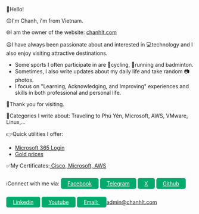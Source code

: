 👋Hello!<br>

😊I'm Chanh, i'm from Vietnam. 

🌐I am the owner of the website: <a href="#">chanhlt.com</a><br>

😃I have always been passionate about and interested in 💻technology and I also enjoy visiting attractive destinations.<br>
- Some sports I often participate in are 🚴cycling, 🏃running and badminton.<br>
- Sometimes, I also write updates about my daily life and take random 📷photos. <br>
- I focus on "Learning, Acknowledging, and Improving" experiences and skills in both professional and personal life.

👏Thank you for visiting.

🔖Categories I write about: Traveling to Phú Yên, Microsoft, AWS, VMware, Linux,...

👉Quick utilities I offer: 
- <a href="#">Microsoft 365 Login</a>
- <a href="https://www.mihong.vn/vi/gia-vang-trong-nuoc">Gold prices</a>

✅My Certificates:<a href="#"> Cisco, Microsoft, AWS</a>

ℹ️Connect with me via: <a href="#" style="color: #fff;
    background-color: #04AA6D !important;
    border-radius: 5px;
    padding: 6px 18px;line-height: 50px;" class="fa fa-facebook">Facebook</a> <a href="#" style="color: #fff;
    background-color: #04AA6D !important;
    border-radius: 5px;
    padding: 6px 18px;line-height: 50px;" class="fa fa-facebook">Telegram</a> <a href="#" style="color: #fff;
    background-color: #04AA6D !important;
    border-radius: 5px;
    padding: 6px 18px;line-height: 50px;" class="fa fa-facebook">X</a> <a href="#" style="color: #fff;
    background-color: #04AA6D !important;
    border-radius: 5px;
    padding: 6px 18px;line-height: 50px;" class="fa fa-facebook">Github</a> <a href="#" style="color: #fff;
    background-color: #04AA6D !important;
    border-radius: 5px;
    padding: 6px 18px;line-height: 50px;" class="fa fa-facebook">Linkedin</a> <a href="#" style="color: #fff;
    background-color: #04AA6D !important;
    border-radius: 5px;
    padding: 6px 18px;line-height: 50px;" class="fa fa-facebook">Youtube</a> <a href="#" style="color: #fff;
    background-color: #04AA6D !important;
    border-radius: 5px;
    padding: 6px 18px;line-height: 50px;" class="fa fa-facebook">Email: admin@chanhlt.com</a> 
    

